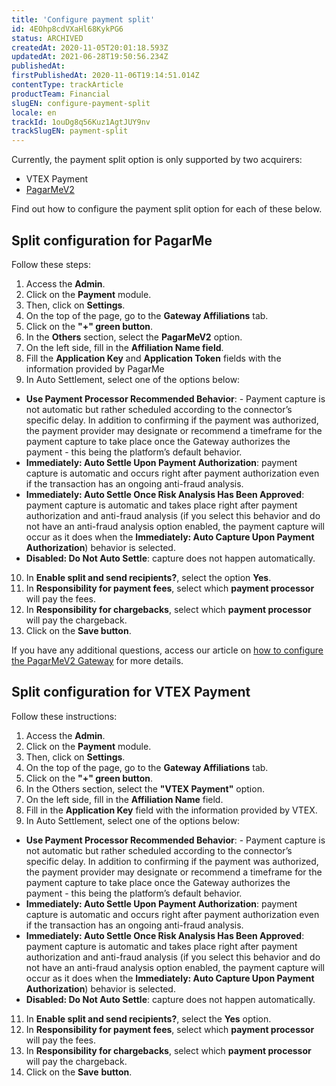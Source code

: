 ```yaml
---
title: 'Configure payment split'
id: 4EOhp8cdVXaHl68KykPG6
status: ARCHIVED
createdAt: 2020-11-05T20:01:18.593Z
updatedAt: 2021-06-28T19:50:56.234Z
publishedAt: 
firstPublishedAt: 2020-11-06T19:14:51.014Z
contentType: trackArticle
productTeam: Financial
slugEN: configure-payment-split
locale: en
trackId: 1ouDg8q56Kuz1AgtJUY9nv
trackSlugEN: payment-split
---
```


Currently, the payment split option is only supported by two acquirers:

- VTEX Payment
- [PagarMeV2][1]

Find out how to configure the payment split option for each of these below.

## Split configuration for PagarMe

Follow these steps:

1. Access the __Admin__.
2. Click on the __Payment__ module.
3. Then, click on __Settings__.
4. On the top of the page, go to the __Gateway Affiliations__ tab.
5. Click on the __"+" green button__.
6. In the __Others__ section, select the __PagarMeV2__ option. 
7. On the left side, fill in the __Affiliation Name field__.
8. Fill the __Application Key__ and __Application Token__ fields with the information provided by PagarMe
9.  In Auto Settlement, select one of the options below:
 - **Use Payment Processor Recommended Behavior**: - Payment capture is not automatic but rather scheduled according to the connector’s specific delay. In addition to confirming if the payment was authorized, the payment provider may designate or recommend a timeframe for the payment capture to take place once the Gateway authorizes the payment - this being the platform’s default behavior.
- **Immediately: Auto Settle Upon Payment Authorization**: payment capture is automatic and occurs right after payment authorization even if the transaction has an ongoing anti-fraud analysis.
- **Immediately: Auto Settle Once Risk Analysis Has Been Approved**: payment capture is automatic and takes place right after payment authorization and anti-fraud analysis (if you select this behavior and do not have an anti-fraud analysis option enabled, the payment capture will occur as it does when the **Immediately: Auto Capture Upon Payment Authorization**) behavior is selected.
- **Disabled: Do Not Auto Settle**: capture does not happen automatically.
10. In __Enable split and send recipients?__, select the option __Yes__. 
11. In __Responsibility for payment fees__, select which __payment processor__ will pay the fees.
12. In __Responsibility for chargebacks__, select which __payment processor__ will pay the chargeback. 
13. Click on the __Save button__.

If you have any additional questions, access our article on [how to configure the PagarMeV2 Gateway][1] for more details. 

## Split configuration for VTEX Payment

Follow these instructions:

1. Access the __Admin__.
2. Click on the __Payment__ module.
3. Then, click on __Settings__.
4. On the top of the page, go to the __Gateway Affiliations__ tab.
5. Click on the __"+" green button__.
6. In the Others section, select the __"VTEX Payment"__ option.
7. On the left side, fill in the __Affiliation Name__ field.
8. Fill in the __Application Key__ field with the information provided by VTEX. 
9.  In Auto Settlement, select one of the options below:
-  **Use Payment Processor Recommended Behavior**: - Payment capture is not automatic but rather scheduled according to the connector’s specific delay. In addition to confirming if the payment was authorized, the payment provider may designate or recommend a timeframe for the payment capture to take place once the Gateway authorizes the payment - this being the platform’s default behavior.
- **Immediately: Auto Settle Upon Payment Authorization**: payment capture is automatic and occurs right after payment authorization even if the transaction has an ongoing anti-fraud analysis.
- **Immediately: Auto Settle Once Risk Analysis Has Been Approved**: payment capture is automatic and takes place right after payment authorization and anti-fraud analysis (if you select this behavior and do not have an anti-fraud analysis option enabled, the payment capture will occur as it does when the **Immediately: Auto Capture Upon Payment Authorization**) behavior is selected.
- **Disabled: Do Not Auto Settle**: capture does not happen automatically.
11. In __Enable split and send recipients?__, select the __Yes__ option.
12. In __Responsibility for payment fees__, select which __payment processor__ will pay the fees.
13. In __Responsibility for chargebacks__, select which __payment processor__ will pay the chargeback.
14. Click on the __Save__ __button__.

[1]: https://help.vtex.com/en/tutorial/configurar-gateway-pagarmev2--5TugxXNMOs0Ocyg4uqussM?&utm_source=autocomplete "PagarMeV2"
